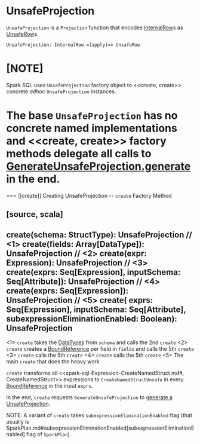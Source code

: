 # UnsafeProjection

`UnsafeProjection` is a `Projection` function that encodes [InternalRow](../InternalRow.md)s as [UnsafeRow](../UnsafeRow.md)s.

```text
UnsafeProjection: InternalRow =[apply]=> UnsafeRow
```

[NOTE]
====
Spark SQL uses `UnsafeProjection` factory object to <<create, create>> concrete _adhoc_ `UnsafeProjection` instances.

The base `UnsafeProjection` has no concrete named implementations and <<create, create>> factory methods delegate all calls to [GenerateUnsafeProjection.generate](../whole-stage-code-generation/GenerateUnsafeProjection.md) in the end.
====

=== [[create]] Creating UnsafeProjection -- `create` Factory Method

[source, scala]
----
create(schema: StructType): UnsafeProjection      // <1>
create(fields: Array[DataType]): UnsafeProjection // <2>
create(expr: Expression): UnsafeProjection        // <3>
create(exprs: Seq[Expression], inputSchema: Seq[Attribute]): UnsafeProjection // <4>
create(exprs: Seq[Expression]): UnsafeProjection  // <5>
create(
  exprs: Seq[Expression],
  inputSchema: Seq[Attribute],
  subexpressionEliminationEnabled: Boolean): UnsafeProjection
----
<1> `create` takes the [DataTypes](../DataType.md) from `schema` and calls the 2nd `create`
<2> `create` creates a [BoundReference](BoundReference.md) per field in `fields` and calls the 5th `create`
<3> `create` calls the 5th `create`
<4> `create` calls the 5th `create`
<5> The main `create` that does the heavy work

`create` transforms all <<spark-sql-Expression-CreateNamedStruct.md#, CreateNamedStruct>> expressions to `CreateNamedStructUnsafe` in every [BoundReference](BoundReference.md) in the input `exprs`.

In the end, `create` requests `GenerateUnsafeProjection` to [generate a UnsafeProjection](../whole-stage-code-generation/GenerateUnsafeProjection.md#generate).

NOTE: A variant of `create` takes `subexpressionEliminationEnabled` flag (that usually is SparkPlan.md#subexpressionEliminationEnabled[subexpressionEliminationEnabled] flag of `SparkPlan`).
